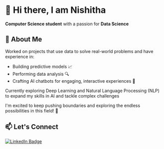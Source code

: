 # 👋 Hi there, I am Nishitha 

**Computer Science student** with a passion for **Data Science**

## 🚀 About Me

Worked on projects that use data to solve real-world problems and have experience in:

- Building predictive models 📈
- Performing data analysis 🔍
- Crafting AI chatbots for engaging, interactive experiences 🤖

Currently exploring Deep Learning and Natural Language Processing (NLP) to expand my skills in AI and tackle complex challenges

I'm excited to keep pushing boundaries and exploring the endless possibilities in this field! 🚀

## 📫 Let's Connect
[![LinkedIn Badge](https://img.shields.io/badge/LinkedIn-blue?style=for-the-badge&logo=linkedin)](https://www.linkedin.com/in/nishitha-tirumalaraju-70a93a276/)

<!--
**nishithat-28/nishithat-28** is a ✨ _special_ ✨ repository because its `README.md` (this file) appears on your GitHub profile.

Here are some ideas to get you started:

- 🔭 I’m currently working on ...
- 🌱 I’m currently learning ...
- 👯 I’m looking to collaborate on ...
- 🤔 I’m looking for help with ...
- 💬 Ask me about ...
- 📫 How to reach me: ...
- 😄 Pronouns: ...
- ⚡ Fun fact: ...
-->
